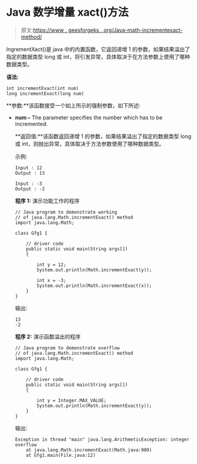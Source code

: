 # Java 数学增量 xact()方法

> 原文:[https://www . geesforgeks . org/Java-math-incrementexact-method/](https://www.geeksforgeeks.org/java-math-incrementexact-method/)

IngrementXact()是 java 中的内置函数，它返回递增 1 的参数，如果结果溢出了指定的数据类型 long 或 int，将引发异常，具体取决于在方法参数上使用了哪种数据类型。

**语法:**

```
int incrementExact(int num)
long incrementExact(long num)
```

**参数:**该函数接受一个如上所示的强制参数，如下所述:

*   **num –** The parameter specifies the number which has to be incremented.

    **返回值:**该函数返回递增 1 的参数，如果结果溢出了指定的数据类型 long 或 int，则抛出异常，具体取决于方法参数使用了哪种数据类型。

    示例:

    ```
    Input : 12
    Output : 13

    Input : -3 
    Output : -2

    ```

    **程序 1:** 演示功能工作的程序

    ```
    // Java program to demonstrate working
    // of java.lang.Math.incrementExact() method
    import java.lang.Math;

    class Gfg1 {

        // driver code
        public static void main(String args[])
        {

            int y = 12;
            System.out.println(Math.incrementExact(y));

            int x = -3;
            System.out.println(Math.incrementExact(x));
        }
    }
    ```

    输出:

    ```
    13
    -2
    ```

    **程序 2:** 演示函数溢出的程序

    ```
    // Java program to demonstrate overflow
    // of java.lang.Math.incrementExact() method
    import java.lang.Math;

    class Gfg1 {

        // driver code
        public static void main(String args[])
        {

            int y = Integer.MAX_VALUE;
            System.out.println(Math.incrementExact(y));
        }
    }
    ```

    输出:

    ```
    Exception in thread "main" java.lang.ArithmeticException: integer overflow
        at java.lang.Math.incrementExact(Math.java:909)
        at Gfg1.main(File.java:12)
    ```